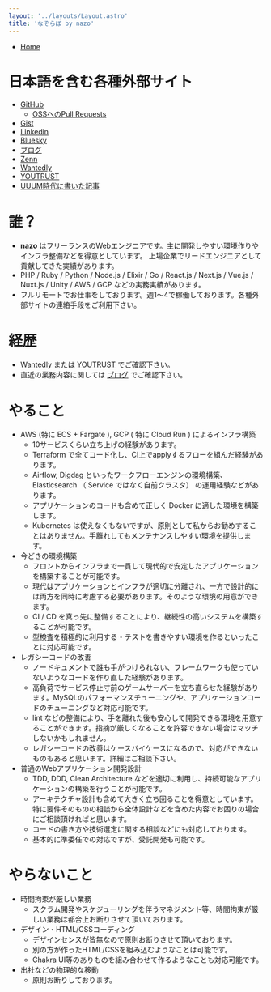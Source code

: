```yaml
---
layout: '../layouts/Layout.astro'
title: 'なぞらぼ by nazo'
---
```


- [Home](/)

# 日本語を含む各種外部サイト

- [GitHub](https://github.com/nazo)
    - [OSSへのPull Requests](https://github.com/pulls?q=is%3Apr+author%3Anazo+archived%3Afalse+is%3Apublic+-owner%3Anazo)
- [Gist](https://gist.github.com/nazo)
- [Linkedin](https://www.linkedin.com/in/nazolabo/)
- [Bluesky](https://bsky.app/profile/nazo.dev)
- [ブログ](https://nazo.hatenablog.com/)
- [Zenn](https://zenn.dev/nazo/)
- [Wantedly](https://www.wantedly.com/id/nazone)
- [YOUTRUST](https://youtrust.jp/users/2a1b82d8abe061e9f9690ef943a19c15)
- [UUUM時代に書いた記事](https://system.blog.uuum.jp/archive/author/nazone)

# 誰？

- **nazo** はフリーランスのWebエンジニアです。主に開発しやすい環境作りやインフラ整備などを得意としています。 上場企業でリードエンジニアとして貢献してきた実績があります。
- PHP / Ruby / Python / Node.js / Elixir / Go / React.js / Next.js / Vue.js / Nuxt.js / Unity / AWS / GCP などの実務実績があります。
- フルリモートでお仕事をしております。週1〜4で稼働しております。各種外部サイトの連絡手段をご利用下さい。

# 経歴

- [Wantedly](https://www.wantedly.com/id/nazone) または [YOUTRUST](https://youtrust.jp/users/2a1b82d8abe061e9f9690ef943a19c15) でご確認下さい。
- 直近の業務内容に関しては [ブログ](https://nazo.hatenablog.com/archive/category/works) でご確認下さい。

# やること


- AWS (特に ECS + Fargate ), GCP ( 特に Cloud Run ) によるインフラ構築
  - 10サービスくらい立ち上げの経験があります。
  - Terraform で全てコード化し、CI上でapplyするフローを組んだ経験があります。
  - Airflow, Digdag といったワークフローエンジンの環境構築、Elasticsearch （ Service ではなく自前クラスタ） の運用経験などがあります。
  - アプリケーションのコードも含めて正しく Docker に適した環境を構築します。
  - Kubernetes は使えなくもないですが、原則として私からお勧めすることはありません。手離れしてもメンテナンスしやすい環境を提供します。
- 今どきの環境構築
  - フロントからインフラまで一貫して現代的で安定したアプリケーションを構築することが可能です。
  - 現代はアプリケーションとインフラが適切に分離され、一方で設計的には両方を同時に考慮する必要があります。そのような環境の用意ができます。
  - CI / CD を真っ先に整備することにより、継続性の高いシステムを構築することが可能です。
  - 型検査を積極的に利用する・テストを書きやすい環境を作るといったことに対応可能です。
- レガシーコードの改善
  - ノードキュメントで誰も手がつけられない、フレームワークも使っていないようなコードを作り直した経験があります。
  - 高負荷でサービス停止寸前のゲームサーバーを立ち直らせた経験があります。MySQLのパフォーマンスチューニングや、アプリケーションコードのチューニングなど対応可能です。
  - lint などの整備により、手を離れた後も安心して開発できる環境を用意することができます。指摘が厳しくなることを許容できない場合はマッチしないかもしれません。
  - レガシーコードの改善はケースバイケースになるので、対応ができないものもあると思います。詳細はご相談下さい。
- 普通のWebアプリケーション開発設計
  - TDD, DDD, Clean Architecture などを適切に利用し、持続可能なアプリケーションの構築を行うことが可能です。
  - アーキテクチャ設計も含めて大きく立ち回ることを得意としています。特に要件そのものの相談から全体設計などを含めた内容でお困りの場合にご相談頂ければと思います。
  - コードの書き方や技術選定に関する相談などにも対応しております。
  - 基本的に準委任での対応ですが、受託開発も可能です。

# やらないこと

- 時間拘束が厳しい業務
  - スクラム開発やスケジューリングを伴うマネジメント等、時間拘束が厳しい業務は都合上お断りさせて頂いております。
- デザイン・HTML/CSSコーディング
  - デザインセンスが皆無なので原則お断りさせて頂いております。
  - 別の方が作ったHTML/CSSを組み込むようなことは可能です。
  - Chakra UI等のありものを組み合わせて作るようなことも対応可能です。
- 出社などの物理的な移動
  - 原則お断りしております。
